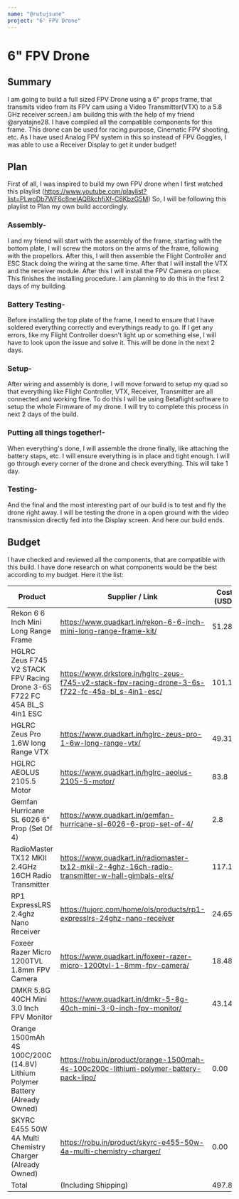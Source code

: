 ```yaml
---
name: "@rutujsune"
project: "6' FPV Drone"
---
```


# 6" FPV Drone 

## Summary

I am going to build a full sized FPV Drone using a 6" props frame, that transmits video from its FPV cam using a Video Transmitter(VTX) to a 5.8 GHz receiver screen.I am buildng this with the help of my friend @aryatajne28. I have compiled all the compatible components for this frame. This drone can be used for racing purpose, Cinematic FPV shooting, etc. As I have used Analog FPV system in this so instead of FPV Goggles, I was able to use a Receiver Display to get it under budget! 

## Plan

First of all, I was inspired to build my own FPV drone when I first watched this playlist (https://www.youtube.com/playlist?list=PLwoDb7WF6c8neIAQBkchfiXf-C8KbzG5M)
So, I will be following this playlist to Plan my own build accordingly.
### Assembly-
  I and my friend will start with the assembly of the frame, starting with the bottom plate, I will screw the motors on the arms of the frame, following with the propellors. After this, I will then assemble the Flight Controller and ESC Stack doing the wiring at the same time. After that I will install the VTX and the receiver module. After this I will install the FPV Camera on place. This finishes the installing procedure. I am planning to do this in the first 2 days of my building.
### Battery Testing-
  Before installing the top plate of the frame, I need to ensure that I have soldered everything correctly and everythings ready to go. If I get any errors, like my Flight Controller doesn't light up or something else, I will have to look upon the issue and solve it. This will be done in the next 2 days.
### Setup-
  After wiring and assembly is done, I will move forward to setup my quad so that everything like Flight Controller, VTX, Receiver, Transmitter are all connected and working fine. To do this I will be using Betaflight software to setup the whole Firmware of my drone. I will try to complete this process in next 2 days of the build.
### Putting all things together!-
  When everything's done, I will assemble the drone finally, like attaching the battery staps, etc. I will ensure everything is in place and tight enough. I will go through every corner of the drone and check everything. This will take 1 day.
### Testing-
  And the final and the most interesting part of our build is to test and fly the drone right away. I will be testing the drone in a open ground with the video transmission directly fed into the Display screen. And here our build ends.
## Budget

I have checked and reviewed all the components, that are compatible with this build. I have done research on what components would be the best according to my budget. Here it the list:

| Product                                                                     | Supplier / Link                                                                                    | Cost (USD) |
| --------------- | ------------------------------------- | ------ |
| Rekon 6 6 Inch Mini Long Range Frame                     | https://www.quadkart.in/rekon-6-6-inch-mini-long-range-frame-kit/                 | 51.28                 | 
| HGLRC Zeus F745 V2 STACK FPV Racing Drone 3-6S F722 FC 45A BL_S 4in1 ESC                    | https://www.drkstore.in/hglrc-zeus-f745-v2-stack-fpv-racing-drone-3-6s-f722-fc-45a-bl_s-4in1-esc/                 | 101.1                 |
| HGLRC Zeus Pro 1.6W long Range VTX                    | https://www.quadkart.in/hglrc-zeus-pro-1-6w-long-range-vtx/                 | 49.31                  |
| HGLRC AEOLUS 2105.5 Motor                    | https://www.quadkart.in/hglrc-aeolus-2105-5-motor/                 | 83.8                  |
| Gemfan Hurricane SL 6026 6" Prop (Set Of 4)                    | https://www.quadkart.in/gemfan-hurricane-sl-6026-6-prop-set-of-4/                 | 2.8                  |
| RadioMaster TX12 MKII 2.4GHz 16CH Radio Transmitter                    | https://www.quadkart.in/radiomaster-tx12-mkii-2-4ghz-16ch-radio-transmitter-w-hall-gimbals-elrs/                 |117.13                  |
| RP1 ExpressLRS 2.4ghz Nano Receiver                    | https://tujorc.com/home/ols/products/rp1-expresslrs-24ghz-nano-receiver                 | 24.65                  |
| Foxeer Razer Micro 1200TVL 1.8mm FPV Camera                    | https://www.quadkart.in/foxeer-razer-micro-1200tvl-1-8mm-fpv-camera/                 | 18.483                  |
| DMKR 5.8G 40CH Mini 3.0 Inch FPV Monitor                    | https://www.quadkart.in/dmkr-5-8g-40ch-mini-3-0-inch-fpv-monitor/                 | 43.14                  |
| Orange 1500mAh 4S 100C/200C (14.8V) Lithium Polymer Battery (Already Owned)  | https://robu.in/product/orange-1500mah-4s-100c200c-lithium-polymer-battery-pack-lipo/                 | 0.00|
| SKYRC E455 50W 4A Multi Chemistry Charger (Already Owned)  | https://robu.in/product/skyrc-e455-50w-4a-multi-chemistry-charger/                 | 0.00|
|Total | (Including Shipping)             | 497.8|
